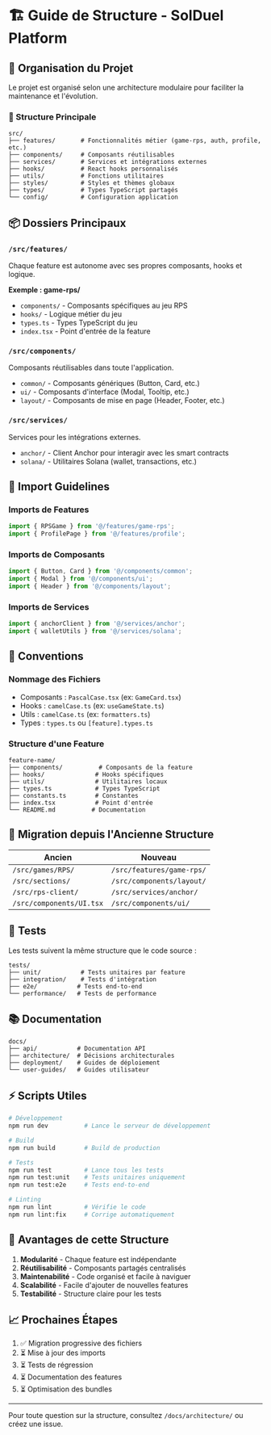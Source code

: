 # 🏗️ Guide de Structure - SolDuel Platform

## 📁 Organisation du Projet

Le projet est organisé selon une architecture modulaire pour faciliter la maintenance et l'évolution.

### 🎯 Structure Principale

```
src/
├── features/       # Fonctionnalités métier (game-rps, auth, profile, etc.)
├── components/     # Composants réutilisables
├── services/       # Services et intégrations externes
├── hooks/          # React hooks personnalisés
├── utils/          # Fonctions utilitaires
├── styles/         # Styles et thèmes globaux
├── types/          # Types TypeScript partagés
└── config/         # Configuration application
```

## 📦 Dossiers Principaux

### `/src/features/`
Chaque feature est autonome avec ses propres composants, hooks et logique.

**Exemple : game-rps/**
- `components/` - Composants spécifiques au jeu RPS
- `hooks/` - Logique métier du jeu
- `types.ts` - Types TypeScript du jeu
- `index.tsx` - Point d'entrée de la feature

### `/src/components/`
Composants réutilisables dans toute l'application.

- `common/` - Composants génériques (Button, Card, etc.)
- `ui/` - Composants d'interface (Modal, Tooltip, etc.)
- `layout/` - Composants de mise en page (Header, Footer, etc.)

### `/src/services/`
Services pour les intégrations externes.

- `anchor/` - Client Anchor pour interagir avec les smart contracts
- `solana/` - Utilitaires Solana (wallet, transactions, etc.)

## 🚀 Import Guidelines

### Imports de Features
```typescript
import { RPSGame } from '@/features/game-rps';
import { ProfilePage } from '@/features/profile';
```

### Imports de Composants
```typescript
import { Button, Card } from '@/components/common';
import { Modal } from '@/components/ui';
import { Header } from '@/components/layout';
```

### Imports de Services
```typescript
import { anchorClient } from '@/services/anchor';
import { walletUtils } from '@/services/solana';
```

## 📝 Conventions

### Nommage des Fichiers
- Composants : `PascalCase.tsx` (ex: `GameCard.tsx`)
- Hooks : `camelCase.ts` (ex: `useGameState.ts`)
- Utils : `camelCase.ts` (ex: `formatters.ts`)
- Types : `types.ts` ou `[feature].types.ts`

### Structure d'une Feature
```
feature-name/
├── components/          # Composants de la feature
├── hooks/              # Hooks spécifiques
├── utils/              # Utilitaires locaux
├── types.ts            # Types TypeScript
├── constants.ts        # Constantes
├── index.tsx           # Point d'entrée
└── README.md          # Documentation
```

## 🔄 Migration depuis l'Ancienne Structure

| Ancien | Nouveau |
|--------|---------|
| `/src/games/RPS/` | `/src/features/game-rps/` |
| `/src/sections/` | `/src/components/layout/` |
| `/src/rps-client/` | `/src/services/anchor/` |
| `/src/components/UI.tsx` | `/src/components/ui/` |

## 🧪 Tests

Les tests suivent la même structure que le code source :

```
tests/
├── unit/           # Tests unitaires par feature
├── integration/    # Tests d'intégration
├── e2e/           # Tests end-to-end
└── performance/   # Tests de performance
```

## 📚 Documentation

```
docs/
├── api/           # Documentation API
├── architecture/  # Décisions architecturales
├── deployment/    # Guides de déploiement
└── user-guides/   # Guides utilisateur
```

## ⚡ Scripts Utiles

```bash
# Développement
npm run dev          # Lance le serveur de développement

# Build
npm run build        # Build de production

# Tests
npm run test         # Lance tous les tests
npm run test:unit    # Tests unitaires uniquement
npm run test:e2e     # Tests end-to-end

# Linting
npm run lint         # Vérifie le code
npm run lint:fix     # Corrige automatiquement
```

## 🎯 Avantages de cette Structure

1. **Modularité** - Chaque feature est indépendante
2. **Réutilisabilité** - Composants partagés centralisés
3. **Maintenabilité** - Code organisé et facile à naviguer
4. **Scalabilité** - Facile d'ajouter de nouvelles features
5. **Testabilité** - Structure claire pour les tests

## 📈 Prochaines Étapes

1. ✅ Migration progressive des fichiers
2. ⏳ Mise à jour des imports
3. ⏳ Tests de régression
4. ⏳ Documentation des features
5. ⏳ Optimisation des bundles

---

Pour toute question sur la structure, consultez `/docs/architecture/` ou créez une issue.